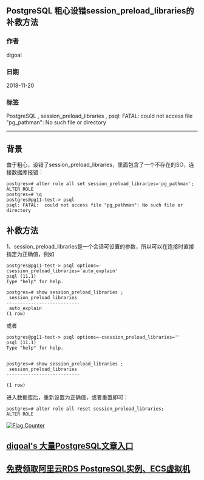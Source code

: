 ## PostgreSQL 粗心设错session_preload_libraries的补救方法  
                                                                                 
### 作者                                                                                 
digoal                                                                                 
                                                                                 
### 日期                                                                                 
2018-11-20                                                                             
                                                                                 
### 标签                                                                                 
PostgreSQL , session_preload_libraries , psql: FATAL:  could not access file "pg_pathman": No such file or directory           
                                                                                 
----                                                                                 
                                                                                 
## 背景      
由于粗心，设错了session_preload_libraries，里面包含了一个不存在的SO，连接数据库报错：  
  
```  
postgres=# alter role all set session_preload_libraries='pg_pathman';  
ALTER ROLE  
postgres=# \q  
postgres@pg11-test-> psql  
psql: FATAL:  could not access file "pg_pathman": No such file or directory  
```  
  
## 补救方法  
1、session_preload_libraries是一个会话可设置的参数，所以可以在连接时直接指定为正确值，例如  
  
```  
postgres@pg11-test-> psql options=-csession_preload_libraries='auto_explain'  
psql (11.1)  
Type "help" for help.  
  
postgres=# show session_preload_libraries ;  
 session_preload_libraries   
---------------------------  
 auto_explain  
(1 row)  
```  
  
或者  
  
```  
postgres@pg11-test-> psql options=-csession_preload_libraries=''  
psql (11.1)  
Type "help" for help.  
  
  
postgres=# show session_preload_libraries ;  
 session_preload_libraries   
---------------------------  
   
(1 row)  
```  
  
进入数据库后，重新设置为正确值，或者重置即可：  
  
```  
postgres=# alter role all reset session_preload_libraries;  
ALTER ROLE  
```  
  
    
  
<a rel="nofollow" href="http://info.flagcounter.com/h9V1"  ><img src="http://s03.flagcounter.com/count/h9V1/bg_FFFFFF/txt_000000/border_CCCCCC/columns_2/maxflags_12/viewers_0/labels_0/pageviews_0/flags_0/"  alt="Flag Counter"  border="0"  ></a>  
  
  
## [digoal's 大量PostgreSQL文章入口](https://github.com/digoal/blog/blob/master/README.md "22709685feb7cab07d30f30387f0a9ae")
  
  
## [免费领取阿里云RDS PostgreSQL实例、ECS虚拟机](https://free.aliyun.com/ "57258f76c37864c6e6d23383d05714ea")
  
